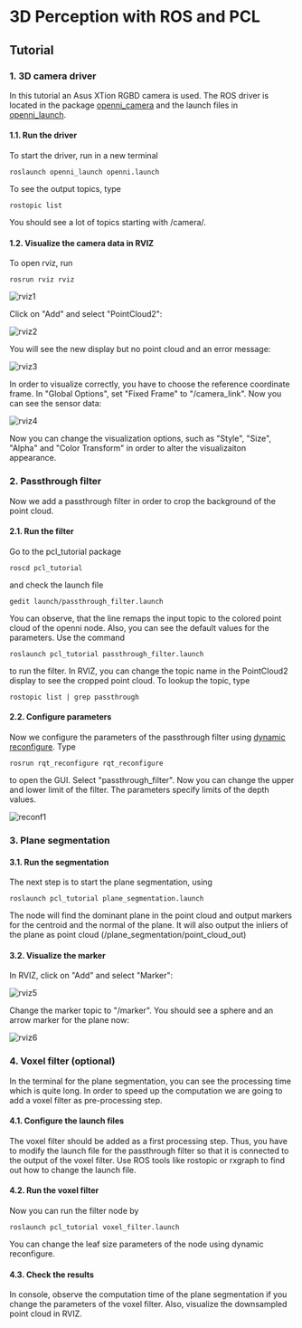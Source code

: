 # 3D Perception with ROS and PCL
## Tutorial

### 1.  3D camera driver

In this tutorial an Asus XTion RGBD camera is used. The ROS driver is located in the package [openni_camera](http://www.ros.org/wiki/openni_camera) and the launch files in [openni_launch](http://www.ros.org/wiki/openni_launch).

#### 1.1.  Run the driver

To start the driver, run in a new terminal
```
roslaunch openni_launch openni.launch
```
To see the output topics, type
```
rostopic list
```
You should see a lot of topics starting with /camera/.

#### 1.2.  Visualize the camera data in RVIZ

To open rviz, run
```
rosrun rviz rviz
```
![rviz1](./doc/rviz1.png "Plain RVIZ")

Click on "Add" and select "PointCloud2":

![rviz2](./doc/rviz2.png "Add PointCloud")

You will see the new display but no point cloud and an error message:

![rviz3](./doc/rviz3.png "Error PointCloud")

In order to visualize correctly, you have to choose the reference coordinate frame. In "Global Options", set "Fixed Frame" to "/camera_link". Now you can see the sensor data:

![rviz4](./doc/rviz4.png "Set frame")

Now you can change the visualization options, such as "Style", "Size", "Alpha" and "Color Transform" in order to alter the visualizaiton appearance.

### 2.  Passthrough filter

Now we add a passthrough filter in order to crop the background of the point cloud.

#### 2.1.  Run the filter

Go to the pcl_tutorial package
```
roscd pcl_tutorial
```
and check the launch file
```
gedit launch/passthrough_filter.launch
```
You can observe, that the line <remap from="point_cloud_in" to="/camera/depth_registered/points"/> remaps the input topic to the colored point cloud of the openni node. Also, you can see the default values for the parameters. Use the command
```
roslaunch pcl_tutorial passthrough_filter.launch
```
to run the filter. In RVIZ, you can change the topic name in the PointCloud2 display to see the cropped point cloud. To lookup the topic, type
```
rostopic list | grep passthrough
```

#### 2.2.  Configure parameters

Now we configure the parameters of the passthrough filter using [dynamic reconfigure](http://wiki.ros.org/rqt_reconfigure). Type
```
rosrun rqt_reconfigure rqt_reconfigure
```
to open the GUI. Select "passthrough_filter". Now you can change the upper and lower limit of the filter. The parameters specify limits of the depth values.

![reconf1](./doc/reconf1.png "Configuration of passthrough")

### 3.  Plane segmentation

#### 3.1.  Run the segmentation

The next step is to start the plane segmentation, using
```
roslaunch pcl_tutorial plane_segmentation.launch
```
The node will find the dominant plane in the point cloud and output markers for the centroid and the normal of the plane. It will also output the inliers of the plane as point cloud (/plane_segmentation/point_cloud_out) 

#### 3.2. Visualize the marker

In RVIZ, click on "Add" and select "Marker":

![rviz5](./doc/rviz5.png "Add marker")

Change the marker topic to "/marker". You should see a sphere and an arrow marker for the plane now:

![rviz6](./doc/rviz6.png "Plane marker")

### 4.  Voxel filter (optional)

In the terminal for the plane segmentation, you can see the processing time which is quite long. In order to speed up the computation we are going to add a voxel filter as pre-processing step.

#### 4.1. Configure the launch files

The voxel filter should be added as a first processing step. Thus, you have to modify the launch file for the passthrough filter so that it is connected to the output of the voxel filter. Use ROS tools like rostopic or rxgraph to find out how to change the launch file.

#### 4.2. Run the voxel filter

Now you can run the filter node by
```
roslaunch pcl_tutorial voxel_filter.launch
```
You can change the leaf size parameters of the node using dynamic reconfigure.

#### 4.3. Check the results

In console, observe the computation time of the plane segmentation if you change the parameters of the voxel filter. Also, visualize the downsampled point cloud in RVIZ.
